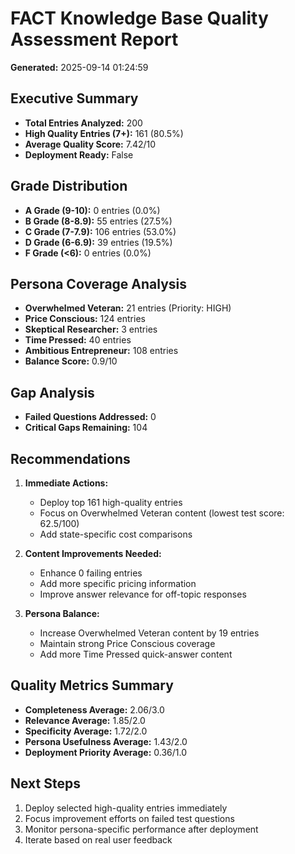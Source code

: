 
# FACT Knowledge Base Quality Assessment Report
**Generated:** 2025-09-14 01:24:59

## Executive Summary
- **Total Entries Analyzed:** 200
- **High Quality Entries (7+):** 161 (80.5%)
- **Average Quality Score:** 7.42/10
- **Deployment Ready:** False

## Grade Distribution
- **A Grade (9-10):** 0 entries (0.0%)
- **B Grade (8-8.9):** 55 entries (27.5%)
- **C Grade (7-7.9):** 106 entries (53.0%)
- **D Grade (6-6.9):** 39 entries (19.5%)
- **F Grade (<6):** 0 entries (0.0%)

## Persona Coverage Analysis
- **Overwhelmed Veteran:** 21 entries (Priority: HIGH)
- **Price Conscious:** 124 entries
- **Skeptical Researcher:** 3 entries
- **Time Pressed:** 40 entries
- **Ambitious Entrepreneur:** 108 entries
- **Balance Score:** 0.9/10

## Gap Analysis
- **Failed Questions Addressed:** 0
- **Critical Gaps Remaining:** 104

## Recommendations
1. **Immediate Actions:**
   - Deploy top 161 high-quality entries
   - Focus on Overwhelmed Veteran content (lowest test score: 62.5/100)
   - Add state-specific cost comparisons

2. **Content Improvements Needed:**
   - Enhance 0 failing entries
   - Add more specific pricing information
   - Improve answer relevance for off-topic responses

3. **Persona Balance:**
   - Increase Overwhelmed Veteran content by 19 entries
   - Maintain strong Price Conscious coverage
   - Add more Time Pressed quick-answer content

## Quality Metrics Summary
- **Completeness Average:** 2.06/3.0
- **Relevance Average:** 1.85/2.0
- **Specificity Average:** 1.72/2.0
- **Persona Usefulness Average:** 1.43/2.0
- **Deployment Priority Average:** 0.36/1.0

## Next Steps
1. Deploy selected high-quality entries immediately
2. Focus improvement efforts on failed test questions
3. Monitor persona-specific performance after deployment
4. Iterate based on real user feedback
